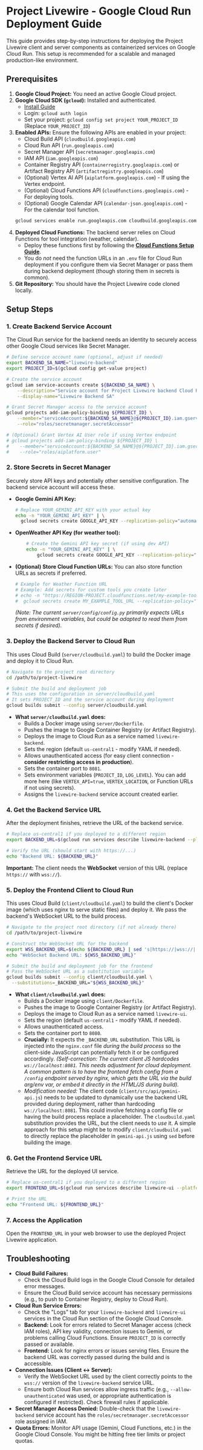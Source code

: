 # Project Livewire - Google Cloud Run Deployment Guide

This guide provides step-by-step instructions for deploying the Project Livewire client and server components as containerized services on Google Cloud Run. This setup is recommended for a scalable and managed production-like environment.

## Prerequisites

1.  **Google Cloud Project:** You need an active Google Cloud project.
2.  **Google Cloud SDK (`gcloud`):** Installed and authenticated.
    *   [Install Guide](https://cloud.google.com/sdk/docs/install)
    *   Login: `gcloud auth login`
    *   Set your project: `gcloud config set project YOUR_PROJECT_ID` (Replace `YOUR_PROJECT_ID`)
3.  **Enabled APIs:** Ensure the following APIs are enabled in your project:
    *   Cloud Build API (`cloudbuild.googleapis.com`)
    *   Cloud Run API (`run.googleapis.com`)
    *   Secret Manager API (`secretmanager.googleapis.com`)
    *   IAM API (`iam.googleapis.com`)
    *   Container Registry API (`containerregistry.googleapis.com`) or Artifact Registry API (`artifactregistry.googleapis.com`)
    *   (Optional) Vertex AI API (`aiplatform.googleapis.com`) - If using the Vertex endpoint.
    *   (Optional) Cloud Functions API (`cloudfunctions.googleapis.com`) - For deploying tools.
    *   (Optional) Google Calendar API (`calendar-json.googleapis.com`) - For the calendar tool function.
    ```bash
    gcloud services enable run.googleapis.com cloudbuild.googleapis.com secretmanager.googleapis.com iam.googleapis.com containerregistry.googleapis.com aiplatform.googleapis.com cloudfunctions.googleapis.com calendar-json.googleapis.com
    ```
4.  **Deployed Cloud Functions:** The backend server relies on Cloud Functions for tool integration (weather, calendar).
    *   Deploy these functions first by following the **[Cloud Functions Setup Guide](../cloud-functions/README.md)**.
    *   You do *not* need the function URLs in an `.env` file for Cloud Run deployment if you configure them via Secret Manager or pass them during backend deployment (though storing them in secrets is common).
5.  **Git Repository:** You should have the Project Livewire code cloned locally.

## Setup Steps

### 1. Create Backend Service Account

The Cloud Run service for the backend needs an identity to securely access other Google Cloud services like Secret Manager.

```bash
# Define service account name (optional, adjust if needed)
export BACKEND_SA_NAME="livewire-backend"
export PROJECT_ID=$(gcloud config get-value project)

# Create the service account
gcloud iam service-accounts create ${BACKEND_SA_NAME} \
    --description="Service account for Project Livewire backend Cloud Run service" \
    --display-name="Livewire Backend SA"

# Grant Secret Manager access to the service account
gcloud projects add-iam-policy-binding ${PROJECT_ID} \
    --member="serviceAccount:${BACKEND_SA_NAME}@${PROJECT_ID}.iam.gserviceaccount.com" \
    --role="roles/secretmanager.secretAccessor"

# (Optional) Grant Vertex AI User role if using Vertex endpoint
# gcloud projects add-iam-policy-binding ${PROJECT_ID} \
#    --member="serviceAccount:${BACKEND_SA_NAME}@${PROJECT_ID}.iam.gserviceaccount.com" \
#    --role="roles/aiplatform.user"
```

### 2. Store Secrets in Secret Manager

Securely store API keys and potentially other sensitive configuration. The backend service account will access these.

*   **Google Gemini API Key:**
    ```bash
    # Replace YOUR_GEMINI_API_KEY with your actual key
    echo -n "YOUR_GEMINI_API_KEY" | \
      gcloud secrets create GOOGLE_API_KEY --replication-policy="automatic" --data-file=-
    ```
*   **OpenWeather API Key (for weather tool):**
    ```bash
        # Create the Gemini API key secret (if using dev API)
        echo -n "YOUR_GEMINI_API_KEY" | \
            gcloud secrets create GOOGLE_API_KEY --replication-policy="automatic" --data-file=-
    ```
*   **(Optional) Store Cloud Function URLs:** You can also store function URLs as secrets if preferred.
    ```bash
    # Example for Weather Function URL
    # Example: Add secrets for custom tools you create later
    # echo -n "https://REGION-PROJECT.cloudfunctions.net/my-example-tool" | \
    #  gcloud secrets create MY_EXAMPLE_TOOL_URL --replication-policy="automatic" --data-file=-
    ```
    *(Note: The current `server/config/config.py` primarily expects URLs from environment variables, but could be adapted to read them from secrets if desired).*

### 3. Deploy the Backend Server to Cloud Run

This uses Cloud Build (`server/cloudbuild.yaml`) to build the Docker image and deploy it to Cloud Run.

```bash
# Navigate to the project root directory
cd /path/to/project-livewire

# Submit the build and deployment job
# This uses the configuration in server/cloudbuild.yaml
# It sets PROJECT_ID and the service account during deployment
gcloud builds submit --config server/cloudbuild.yaml
```

*   **What `server/cloudbuild.yaml` does:**
    *   Builds a Docker image using `server/Dockerfile`.
    *   Pushes the image to Google Container Registry (or Artifact Registry).
    *   Deploys the image to Cloud Run as a service named `livewire-backend`.
    *   Sets the region (default `us-central1` - modify YAML if needed).
    *   Allows unauthenticated access (for easy client connection - **consider restricting access in production**).
    *   Sets the container port to `8081`.
    *   Sets environment variables (`PROJECT_ID`, `LOG_LEVEL`). You can add more here (like `VERTEX_API=true`, `VERTEX_LOCATION`, or Function URLs if not using secrets).
    *   Assigns the `livewire-backend` service account created earlier.

### 4. Get the Backend Service URL

After the deployment finishes, retrieve the URL of the backend service.

```bash
# Replace us-central1 if you deployed to a different region
export BACKEND_URL=$(gcloud run services describe livewire-backend --platform managed --region us-central1 --format 'value(status.url)')

# Verify the URL (should start with https://...)
echo "Backend URL: ${BACKEND_URL}"
```
**Important:** The client needs the **WebSocket** version of this URL (replace `https://` with `wss://`).

### 5. Deploy the Frontend Client to Cloud Run

This uses Cloud Build (`client/cloudbuild.yaml`) to build the client's Docker image (which uses nginx to serve static files) and deploy it. We pass the backend's WebSocket URL to the build process.

```bash
# Navigate to the project root directory (if not already there)
cd /path/to/project-livewire

# Construct the WebSocket URL for the backend
export WSS_BACKEND_URL=$(echo ${BACKEND_URL} | sed 's|https://|wss://|')
echo "WebSocket Backend URL: ${WSS_BACKEND_URL}"

# Submit the build and deployment job for the frontend
# Pass the WebSocket URL as a substitution variable
gcloud builds submit --config client/cloudbuild.yaml \
  --substitutions=_BACKEND_URL="${WSS_BACKEND_URL}"
```

*   **What `client/cloudbuild.yaml` does:**
    *   Builds a Docker image using `client/Dockerfile`.
    *   Pushes the image to Google Container Registry (or Artifact Registry).
    *   Deploys the image to Cloud Run as a service named `livewire-ui`.
    *   Sets the region (default `us-central1` - modify YAML if needed).
    *   Allows unauthenticated access.
    *   Sets the container port to `8080`.
    *   **Crucially:** It expects the `_BACKEND_URL` substitution. This URL is injected into the `nginx.conf` file *during the build process* so the client-side JavaScript can potentially fetch it or be configured accordingly. *(Self-correction: The current client JS hardcodes `ws://localhost:8081`. This needs adjustment for cloud deployment. A common pattern is to have the frontend fetch config from a `/config` endpoint served by nginx, which gets the URL via the build arg/env var, or embed it directly in the HTML/JS during build).*
    *   *Modification needed:* The client code (`client/src/api/gemini-api.js`) needs to be updated to dynamically use the backend URL provided during deployment, rather than hardcoding `ws://localhost:8081`. This could involve fetching a config file or having the build process replace a placeholder. The `cloudbuild.yaml` substitution provides the URL, but the client needs to *use* it. A simple approach for this setup might be to modify `client/cloudbuild.yaml` to directly replace the placeholder in `gemini-api.js` using `sed` before building the image.

### 6. Get the Frontend Service URL

Retrieve the URL for the deployed UI service.

```bash
# Replace us-central1 if you deployed to a different region
export FRONTEND_URL=$(gcloud run services describe livewire-ui --platform managed --region us-central1 --format 'value(status.url)')

# Print the URL
echo "Frontend URL: ${FRONTEND_URL}"
```

### 7. Access the Application

Open the `FRONTEND_URL` in your web browser to use the deployed Project Livewire application.

## Troubleshooting

*   **Cloud Build Failures:**
    *   Check the Cloud Build logs in the Google Cloud Console for detailed error messages.
    *   Ensure the Cloud Build service account has necessary permissions (e.g., to push to Container Registry, deploy to Cloud Run).
*   **Cloud Run Service Errors:**
    *   Check the "Logs" tab for your `livewire-backend` and `livewire-ui` services in the Cloud Run section of the Google Cloud Console.
    *   **Backend:** Look for errors related to Secret Manager access (check IAM roles), API key validity, connection issues to Gemini, or problems calling Cloud Functions. Ensure `PROJECT_ID` is correctly passed or available.
    *   **Frontend:** Look for nginx errors or issues serving files. Ensure the backend URL was correctly passed during the build and is accessible.
*   **Connection Issues (Client <-> Server):**
    *   Verify the WebSocket URL used by the client correctly points to the `wss://` version of the `livewire-backend` service URL.
    *   Ensure both Cloud Run services allow ingress traffic (e.g., `--allow-unauthenticated` was used, or appropriate authentication is configured if restricted). Check firewall rules if applicable.
*   **Secret Manager Access Denied:** Double-check that the `livewire-backend` service account has the `roles/secretmanager.secretAccessor` role assigned in IAM.
*   **Quota Errors:** Monitor API usage (Gemini, Cloud Functions, etc.) in the Google Cloud Console. You might be hitting free tier limits or project quotas.
